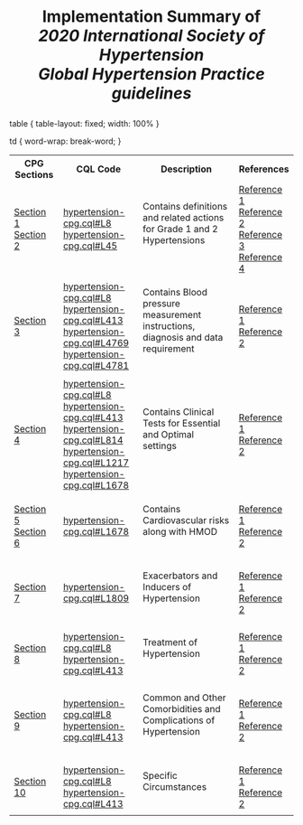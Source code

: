 # <p align=center> **Implementation Summary of** <br> _2020 International Society of Hypertension <br> Global Hypertension Practice guidelines_</p>

<!--
|CPG Sections| CQL Code &nbsp; &nbsp; &nbsp; &nbsp;&nbsp; &nbsp; &nbsp; &nbsp; &nbsp; &nbsp; &nbsp; &nbsp; &nbsp; &nbsp;&nbsp; &nbsp;&nbsp; &nbsp;&nbsp; &nbsp;&nbsp; &nbsp;&nbsp; &nbsp;&nbsp; &nbsp;&nbsp; &nbsp;&nbsp; &nbsp;&nbsp;&nbsp;&nbsp; &nbsp;&nbsp; &nbsp;&nbsp; &nbsp;&nbsp; &nbsp;&nbsp; &nbsp;&nbsp; &nbsp;&nbsp; &nbsp;&nbsp; &nbsp;&nbsp;&nbsp;&nbsp; &nbsp;&nbsp; &nbsp;&nbsp; &nbsp;&nbsp; &nbsp;&nbsp; &nbsp;&nbsp; &nbsp;&nbsp;&nbsp; &nbsp;&nbsp; &nbsp;&nbsp;| Description| References  &nbsp;&nbsp; &nbsp;&nbsp; &nbsp;&nbsp; |
| ------------ | -------- | ----------- | ---------- |
|<a href=https://www.ahajournals.org/doi/pdf/10.1161/HYPERTENSIONAHA.120.15026#page&#x3D;1 target="_blank"><ins>Section 1</ins></a><br/>||<a href=https://www.ahajournals.org/doi/pdf/10.1161/HYPERTENSIONAHA.120.15026#page&#x3D;3 target="_blank"><ins>Section 2</ins></a><br/>||<a href=https://github.com/wellopathy/fhir-india-core/blob/main/scripts/generate-aliases.ts#L8 target="_blank"><ins>hypertension-cpg.cql#L8</ins></a><br/>
|<a href=https://github.com/wellopathy/fhir-india-core/blob/main/scripts/generate-aliases.ts#L45 target="_blank"><ins>hypertension-cpg.cql#L45</ins></a><br/>
        |<ins>Contains definitions and related actions for Grade 1 and 2 Hypertensions</ins>
        |<a href=https://www.ahajournals.org/doi/pdf/10.1161/HYPERTENSIONAHA.120.15026#page&#x3D;1 target="_blank"><ins>Reference 1</ins></a><br/>
        |<a href=https://www.ahajournals.org/doi/pdf/10.1161/HYPERTENSIONAHA.120.15026#page&#x3D;3 target="_blank"><ins>Reference 2</ins></a><br/>
        |<a href=https://www.ahajournals.org/doi/pdf/10.1161/HYPERTENSIONAHA.120.15026#page&#x3D;3 target="_blank"><ins>Reference 3</ins></a><br/>
        |<a href=https://www.ahajournals.org/doi/pdf/10.1161/HYPERTENSIONAHA.120.15026#page&#x3D;3 target="_blank"><ins>Reference 4</ins></a><br/>
|<a href=https://www.ahajournals.org/doi/pdf/10.1161/HYPERTENSIONAHA.120.15026#page&#x3D;1 target="_blank"><ins>Section 3</ins></a><br/>||<a href=https://github.com/wellopathy/fhir-india-core/blob/main/scripts/generate-aliases.ts#L8 target="_blank"><ins>hypertension-cpg.cql#L8</ins></a><br/>
|<a href=https://github.com/wellopathy/fhir-india-core/blob/main/scripts/generate-aliases.ts#L45 target="_blank"><ins>hypertension-cpg.cql#L413</ins></a><br/>
|<a href=https://github.com/wellopathy/fhir-india-core/blob/main/scripts/generate-aliases.ts#L8 target="_blank"><ins>hypertension-cpg.cql#L4769</ins></a><br/>
|<a href=https://github.com/wellopathy/fhir-india-core/blob/main/scripts/generate-aliases.ts#L45 target="_blank"><ins>hypertension-cpg.cql#L4781</ins></a><br/>
        |<ins>Contains Blood pressure measurement instructions, diagnosis and data requirement</ins>
        |<a href=https://www.ahajournals.org/doi/pdf/10.1161/HYPERTENSIONAHA.120.15026#page&#x3D;1 target="_blank"><ins>Reference 1</ins></a><br/>
        |<a href=https://www.ahajournals.org/doi/pdf/10.1161/HYPERTENSIONAHA.120.15026#page&#x3D;3 target="_blank"><ins>Reference 2</ins></a><br/>
|<a href=https://www.ahajournals.org/doi/pdf/10.1161/HYPERTENSIONAHA.120.15026#page&#x3D;3 target="_blank"><ins>Section 4</ins></a><br/>||<a href=https://github.com/wellopathy/fhir-india-core/blob/main/scripts/generate-aliases.ts#L8 target="_blank"><ins>hypertension-cpg.cql#L8</ins></a><br/>
|<a href=https://github.com/wellopathy/fhir-india-core/blob/main/scripts/generate-aliases.ts#L45 target="_blank"><ins>hypertension-cpg.cql#L413</ins></a><br/>
|<a href=https://github.com/wellopathy/fhir-india-core/blob/main/scripts/generate-aliases.ts#L8 target="_blank"><ins>hypertension-cpg.cql#L814</ins></a><br/>
|<a href=https://github.com/wellopathy/fhir-india-core/blob/main/scripts/generate-aliases.ts#L45 target="_blank"><ins>hypertension-cpg.cql#L1217</ins></a><br/>
|<a href=https://github.com/wellopathy/fhir-india-core/blob/main/scripts/generate-aliases.ts#L45 target="_blank"><ins>hypertension-cpg.cql#L1678</ins></a><br/>
        |<ins>Contains Clinical Tests for Essential and Optimal settings</ins>
        |<a href=https://www.ahajournals.org/doi/pdf/10.1161/HYPERTENSIONAHA.120.15026#page&#x3D;1 target="_blank"><ins>Reference 1</ins></a><br/>
        |<a href=https://www.ahajournals.org/doi/pdf/10.1161/HYPERTENSIONAHA.120.15026#page&#x3D;3 target="_blank"><ins>Reference 2</ins></a><br/>
|<a href=https://www.ahajournals.org/doi/pdf/10.1161/HYPERTENSIONAHA.120.15026#page&#x3D;1 target="_blank"><ins>Section 5</ins></a><br/>||<a href=https://www.ahajournals.org/doi/pdf/10.1161/HYPERTENSIONAHA.120.15026#page&#x3D;3 target="_blank"><ins>Section 6</ins></a><br/>||<a href=https://github.com/wellopathy/fhir-india-core/blob/main/scripts/generate-aliases.ts#L8 target="_blank"><ins>hypertension-cpg.cql#L1678</ins></a><br/>
        |<ins>Contains Cardiovascular risks along with HMOD</ins>
        |<a href=https://www.ahajournals.org/doi/pdf/10.1161/HYPERTENSIONAHA.120.15026#page&#x3D;1 target="_blank"><ins>Reference 1</ins></a><br/>
        |<a href=https://www.ahajournals.org/doi/pdf/10.1161/HYPERTENSIONAHA.120.15026#page&#x3D;3 target="_blank"><ins>Reference 2</ins></a><br/>
|<a href=https://www.ahajournals.org/doi/pdf/10.1161/HYPERTENSIONAHA.120.15026#page&#x3D;1 target="_blank"><ins>Section 7</ins></a><br/>||<a href=https://github.com/wellopathy/fhir-india-core/blob/main/scripts/generate-aliases.ts#L8 target="_blank"><ins>hypertension-cpg.cql#L1809</ins></a><br/>
        |<ins>Exacerbators and Inducers of Hypertension</ins>
        |<a href=https://www.ahajournals.org/doi/pdf/10.1161/HYPERTENSIONAHA.120.15026#page&#x3D;1 target="_blank"><ins>Reference 1</ins></a><br/>
        |<a href=https://www.ahajournals.org/doi/pdf/10.1161/HYPERTENSIONAHA.120.15026#page&#x3D;3 target="_blank"><ins>Reference 2</ins></a><br/>
|<a href=https://www.ahajournals.org/doi/pdf/10.1161/HYPERTENSIONAHA.120.15026#page&#x3D;1 target="_blank"><ins>Section 8</ins></a><br/>||<a href=https://github.com/wellopathy/fhir-india-core/blob/main/scripts/generate-aliases.ts#L8 target="_blank"><ins>hypertension-cpg.cql#L8</ins></a><br/>
|<a href=https://github.com/wellopathy/fhir-india-core/blob/main/scripts/generate-aliases.ts#L45 target="_blank"><ins>hypertension-cpg.cql#L413</ins></a><br/>
        |<ins>Treatment of Hypertension</ins>
        |<a href=https://www.ahajournals.org/doi/pdf/10.1161/HYPERTENSIONAHA.120.15026#page&#x3D;1 target="_blank"><ins>Reference 1</ins></a><br/>
        |<a href=https://www.ahajournals.org/doi/pdf/10.1161/HYPERTENSIONAHA.120.15026#page&#x3D;3 target="_blank"><ins>Reference 2</ins></a><br/>
|<a href=https://www.ahajournals.org/doi/pdf/10.1161/HYPERTENSIONAHA.120.15026#page&#x3D;1 target="_blank"><ins>Section 9</ins></a><br/>||<a href=https://github.com/wellopathy/fhir-india-core/blob/main/scripts/generate-aliases.ts#L8 target="_blank"><ins>hypertension-cpg.cql#L8</ins></a><br/>
|<a href=https://github.com/wellopathy/fhir-india-core/blob/main/scripts/generate-aliases.ts#L45 target="_blank"><ins>hypertension-cpg.cql#L413</ins></a><br/>
        |<ins>Common and Other Comorbidities and Complications of Hypertension</ins>
        |<a href=https://www.ahajournals.org/doi/pdf/10.1161/HYPERTENSIONAHA.120.15026#page&#x3D;1 target="_blank"><ins>Reference 1</ins></a><br/>
        |<a href=https://www.ahajournals.org/doi/pdf/10.1161/HYPERTENSIONAHA.120.15026#page&#x3D;3 target="_blank"><ins>Reference 2</ins></a><br/>
|<a href=https://www.ahajournals.org/doi/pdf/10.1161/HYPERTENSIONAHA.120.15026#page&#x3D;1 target="_blank"><ins>Section 10</ins></a><br/>||<a href=https://github.com/wellopathy/fhir-india-core/blob/main/scripts/generate-aliases.ts#L8 target="_blank"><ins>hypertension-cpg.cql#L8</ins></a><br/>
|<a href=https://github.com/wellopathy/fhir-india-core/blob/main/scripts/generate-aliases.ts#L45 target="_blank"><ins>hypertension-cpg.cql#L413</ins></a><br/>
        |<ins>Specific Circumstances</ins>
        |<a href=https://www.ahajournals.org/doi/pdf/10.1161/HYPERTENSIONAHA.120.15026#page&#x3D;1 target="_blank"><ins>Reference 1</ins></a><br/>
        |<a href=https://www.ahajournals.org/doi/pdf/10.1161/HYPERTENSIONAHA.120.15026#page&#x3D;3 target="_blank"><ins>Reference 2</ins></a><br/>

 -->

table {
table-layout: fixed;
width: 100%
}

td {
word-wrap: break-word;
}

<table class="annotation-display">
      <tr>
        <th>CPG Sections</th>
        <th>CQL Code</th>
        <th>Description</th>
        <th>References</th>
      </tr>
      <tr>
        <td>
          <a href=https://www.ahajournals.org/doi/pdf/10.1161/HYPERTENSIONAHA.120.15026#page&#x3D;1 target="_blank">Section 1</a><br/>
          <a href=https://www.ahajournals.org/doi/pdf/10.1161/HYPERTENSIONAHA.120.15026#page&#x3D;3 target="_blank">Section 2</a><br/>
        </td>
        <td>
          <a href=https://github.com/wellopathy/fhir-india-core/blob/main/scripts/generate-aliases.ts#L8 target="_blank">hypertension-cpg.cql#L8</a><br/>
          <a href=https://github.com/wellopathy/fhir-india-core/blob/main/scripts/generate-aliases.ts#L45 target="_blank">hypertension-cpg.cql#L45</a><br/>
        </td>
        <td>
          <p>Contains definitions and related actions for Grade 1 and 2 Hypertensions</p><br/>
        </td>
        <td>
          <a href=https://www.ahajournals.org/doi/pdf/10.1161/HYPERTENSIONAHA.120.15026#page&#x3D;1 target="_blank">Reference 1</a><br/>
          <a href=https://www.ahajournals.org/doi/pdf/10.1161/HYPERTENSIONAHA.120.15026#page&#x3D;3 target="_blank">Reference 2</a><br/>
          <a href=https://www.ahajournals.org/doi/pdf/10.1161/HYPERTENSIONAHA.120.15026#page&#x3D;3 target="_blank">Reference 3</a><br/>
          <a href=https://www.ahajournals.org/doi/pdf/10.1161/HYPERTENSIONAHA.120.15026#page&#x3D;3 target="_blank">Reference 4</a><br/>
        </td>
      </tr>
      <tr>
        <td>
          <a href=https://www.ahajournals.org/doi/pdf/10.1161/HYPERTENSIONAHA.120.15026#page&#x3D;1 target="_blank">Section 3</a><br/>
        </td>
        <td>
          <a href=https://github.com/wellopathy/fhir-india-core/blob/main/scripts/generate-aliases.ts#L8 target="_blank">hypertension-cpg.cql#L8</a><br/>
          <a href=https://github.com/wellopathy/fhir-india-core/blob/main/scripts/generate-aliases.ts#L45 target="_blank">hypertension-cpg.cql#L413</a><br/>
          <a href=https://github.com/wellopathy/fhir-india-core/blob/main/scripts/generate-aliases.ts#L8 target="_blank">hypertension-cpg.cql#L4769</a><br/>
          <a href=https://github.com/wellopathy/fhir-india-core/blob/main/scripts/generate-aliases.ts#L45 target="_blank">hypertension-cpg.cql#L4781</a><br/>
        </td>
        <td>
          <p>Contains Blood pressure measurement instructions, diagnosis and data requirement</p><br/>
        </td>
        <td>
          <a href=https://www.ahajournals.org/doi/pdf/10.1161/HYPERTENSIONAHA.120.15026#page&#x3D;1 target="_blank">Reference 1</a><br/>
          <a href=https://www.ahajournals.org/doi/pdf/10.1161/HYPERTENSIONAHA.120.15026#page&#x3D;3 target="_blank">Reference 2</a><br/>
        </td>
      </tr>
      <tr>
        <td>
          <a href=https://www.ahajournals.org/doi/pdf/10.1161/HYPERTENSIONAHA.120.15026#page&#x3D;3 target="_blank">Section 4</a><br/>
        </td>
        <td>
          <a href=https://github.com/wellopathy/fhir-india-core/blob/main/scripts/generate-aliases.ts#L8 target="_blank">hypertension-cpg.cql#L8</a><br/>
          <a href=https://github.com/wellopathy/fhir-india-core/blob/main/scripts/generate-aliases.ts#L45 target="_blank">hypertension-cpg.cql#L413</a><br/>
          <a href=https://github.com/wellopathy/fhir-india-core/blob/main/scripts/generate-aliases.ts#L8 target="_blank">hypertension-cpg.cql#L814</a><br/>
          <a href=https://github.com/wellopathy/fhir-india-core/blob/main/scripts/generate-aliases.ts#L45 target="_blank">hypertension-cpg.cql#L1217</a><br/>
          <a href=https://github.com/wellopathy/fhir-india-core/blob/main/scripts/generate-aliases.ts#L45 target="_blank">hypertension-cpg.cql#L1678</a><br/>
        </td>
        <td>
          <p>Contains Clinical Tests for Essential and Optimal settings</p><br/>
        </td>
        <td>
          <a href=https://www.ahajournals.org/doi/pdf/10.1161/HYPERTENSIONAHA.120.15026#page&#x3D;1 target="_blank">Reference 1</a><br/>
          <a href=https://www.ahajournals.org/doi/pdf/10.1161/HYPERTENSIONAHA.120.15026#page&#x3D;3 target="_blank">Reference 2</a><br/>
        </td>
      </tr>
      <tr>
        <td>
          <a href=https://www.ahajournals.org/doi/pdf/10.1161/HYPERTENSIONAHA.120.15026#page&#x3D;1 target="_blank">Section 5</a><br/>
          <a href=https://www.ahajournals.org/doi/pdf/10.1161/HYPERTENSIONAHA.120.15026#page&#x3D;3 target="_blank">Section 6</a><br/>
        </td>
        <td>
          <a href=https://github.com/wellopathy/fhir-india-core/blob/main/scripts/generate-aliases.ts#L8 target="_blank">hypertension-cpg.cql#L1678</a><br/>
        </td>
        <td>
          <p>Contains Cardiovascular risks along with HMOD</p><br/>
        </td>
        <td>
          <a href=https://www.ahajournals.org/doi/pdf/10.1161/HYPERTENSIONAHA.120.15026#page&#x3D;1 target="_blank">Reference 1</a><br/>
          <a href=https://www.ahajournals.org/doi/pdf/10.1161/HYPERTENSIONAHA.120.15026#page&#x3D;3 target="_blank">Reference 2</a><br/>
        </td>
      </tr>
      <tr>
        <td>
          <a href=https://www.ahajournals.org/doi/pdf/10.1161/HYPERTENSIONAHA.120.15026#page&#x3D;1 target="_blank">Section 7</a><br/>
        </td>
        <td>
          <a href=https://github.com/wellopathy/fhir-india-core/blob/main/scripts/generate-aliases.ts#L8 target="_blank">hypertension-cpg.cql#L1809</a><br/>
        </td>
        <td>
          <p>Exacerbators and Inducers of Hypertension</p><br/>
        </td>
        <td>
          <a href=https://www.ahajournals.org/doi/pdf/10.1161/HYPERTENSIONAHA.120.15026#page&#x3D;1 target="_blank">Reference 1</a><br/>
          <a href=https://www.ahajournals.org/doi/pdf/10.1161/HYPERTENSIONAHA.120.15026#page&#x3D;3 target="_blank">Reference 2</a><br/>
        </td>
      </tr>
      <tr>
        <td>
          <a href=https://www.ahajournals.org/doi/pdf/10.1161/HYPERTENSIONAHA.120.15026#page&#x3D;1 target="_blank">Section 8</a><br/>
        </td>
        <td>
          <a href=https://github.com/wellopathy/fhir-india-core/blob/main/scripts/generate-aliases.ts#L8 target="_blank">hypertension-cpg.cql#L8</a><br/>
          <a href=https://github.com/wellopathy/fhir-india-core/blob/main/scripts/generate-aliases.ts#L45 target="_blank">hypertension-cpg.cql#L413</a><br/>
        </td>
        <td>
          <p>Treatment of Hypertension</p><br/>
        </td>
        <td>
          <a href=https://www.ahajournals.org/doi/pdf/10.1161/HYPERTENSIONAHA.120.15026#page&#x3D;1 target="_blank">Reference 1</a><br/>
          <a href=https://www.ahajournals.org/doi/pdf/10.1161/HYPERTENSIONAHA.120.15026#page&#x3D;3 target="_blank">Reference 2</a><br/>
        </td>
      </tr>
      <tr>
        <td>
          <a href=https://www.ahajournals.org/doi/pdf/10.1161/HYPERTENSIONAHA.120.15026#page&#x3D;1 target="_blank">Section 9</a><br/>
        </td>
        <td>
          <a href=https://github.com/wellopathy/fhir-india-core/blob/main/scripts/generate-aliases.ts#L8 target="_blank">hypertension-cpg.cql#L8</a><br/>
          <a href=https://github.com/wellopathy/fhir-india-core/blob/main/scripts/generate-aliases.ts#L45 target="_blank">hypertension-cpg.cql#L413</a><br/>
        </td>
        <td>
          <p>Common and Other Comorbidities and Complications of Hypertension</p><br/>
        </td>
        <td>
          <a href=https://www.ahajournals.org/doi/pdf/10.1161/HYPERTENSIONAHA.120.15026#page&#x3D;1 target="_blank">Reference 1</a><br/>
          <a href=https://www.ahajournals.org/doi/pdf/10.1161/HYPERTENSIONAHA.120.15026#page&#x3D;3 target="_blank">Reference 2</a><br/>
        </td>
      </tr>
      <tr>
        <td>
          <a href=https://www.ahajournals.org/doi/pdf/10.1161/HYPERTENSIONAHA.120.15026#page&#x3D;1 target="_blank">Section 10</a><br/>
        </td>
        <td>
          <a href=https://github.com/wellopathy/fhir-india-core/blob/main/scripts/generate-aliases.ts#L8 target="_blank">hypertension-cpg.cql#L8</a><br/>
          <a href=https://github.com/wellopathy/fhir-india-core/blob/main/scripts/generate-aliases.ts#L45 target="_blank">hypertension-cpg.cql#L413</a><br/>
        </td>
        <td>
          <p>Specific Circumstances</p><br/>
        </td>
        <td>
          <a href=https://www.ahajournals.org/doi/pdf/10.1161/HYPERTENSIONAHA.120.15026#page&#x3D;1 target="_blank">Reference 1</a><br/>
          <a href=https://www.ahajournals.org/doi/pdf/10.1161/HYPERTENSIONAHA.120.15026#page&#x3D;3 target="_blank">Reference 2</a><br/>
        </td>
      </tr>
    </table>

<!--

|CPG Sections| CQL Code &nbsp; &nbsp; &nbsp; &nbsp;&nbsp; &nbsp; &nbsp; &nbsp; &nbsp; &nbsp; &nbsp; &nbsp; &nbsp; &nbsp;&nbsp; &nbsp;&nbsp; &nbsp;&nbsp; &nbsp;&nbsp; &nbsp;&nbsp; &nbsp;&nbsp; &nbsp;&nbsp; &nbsp;&nbsp; &nbsp;&nbsp;&nbsp;&nbsp; &nbsp;&nbsp; &nbsp;&nbsp; &nbsp;&nbsp; &nbsp;&nbsp; &nbsp;&nbsp; &nbsp;&nbsp; &nbsp;&nbsp; &nbsp;&nbsp;&nbsp;&nbsp; &nbsp;&nbsp; &nbsp;&nbsp; &nbsp;&nbsp; &nbsp;&nbsp; &nbsp;&nbsp; &nbsp;&nbsp;&nbsp; &nbsp;&nbsp; &nbsp;&nbsp;| Description| References  &nbsp;&nbsp; &nbsp;&nbsp; &nbsp;&nbsp; |
|------------|---------|------------|-----------|

|
<a href=https://www.ahajournals.org/doi/pdf/10.1161/HYPERTENSIONAHA.120.15026#page&#x3D;1 target="_blank"><ins>Section 1</ins></a><br/> <a href=https://www.ahajournals.org/doi/pdf/10.1161/HYPERTENSIONAHA.120.15026#page&#x3D;1 target="_blank"><ins>Section 1</ins></a><br/> 
<a href=https://www.ahajournals.org/doi/pdf/10.1161/HYPERTENSIONAHA.120.15026#page&#x3D;3 target="_blank"><ins>Section 2</ins></a><br/> <a href=https://www.ahajournals.org/doi/pdf/10.1161/HYPERTENSIONAHA.120.15026#page&#x3D;3 target="_blank"><ins>Section 2</ins></a><br/> | | | |
 |
<a href=https://www.ahajournals.org/doi/pdf/10.1161/HYPERTENSIONAHA.120.15026#page&#x3D;1 target="_blank"><ins>Section 3</ins></a><br/> <a href=https://www.ahajournals.org/doi/pdf/10.1161/HYPERTENSIONAHA.120.15026#page&#x3D;1 target="_blank"><ins>Section 3</ins></a><br/> | | | |
 |
<a href=https://www.ahajournals.org/doi/pdf/10.1161/HYPERTENSIONAHA.120.15026#page&#x3D;3 target="_blank"><ins>Section 4</ins></a><br/> <a href=https://www.ahajournals.org/doi/pdf/10.1161/HYPERTENSIONAHA.120.15026#page&#x3D;3 target="_blank"><ins>Section 4</ins></a><br/> | | | |
 |
<a href=https://www.ahajournals.org/doi/pdf/10.1161/HYPERTENSIONAHA.120.15026#page&#x3D;1 target="_blank"><ins>Section 5</ins></a><br/> <a href=https://www.ahajournals.org/doi/pdf/10.1161/HYPERTENSIONAHA.120.15026#page&#x3D;1 target="_blank"><ins>Section 5</ins></a><br/> 
<a href=https://www.ahajournals.org/doi/pdf/10.1161/HYPERTENSIONAHA.120.15026#page&#x3D;3 target="_blank"><ins>Section 6</ins></a><br/> <a href=https://www.ahajournals.org/doi/pdf/10.1161/HYPERTENSIONAHA.120.15026#page&#x3D;3 target="_blank"><ins>Section 6</ins></a><br/> | | | |
 |
<a href=https://www.ahajournals.org/doi/pdf/10.1161/HYPERTENSIONAHA.120.15026#page&#x3D;1 target="_blank"><ins>Section 7</ins></a><br/> <a href=https://www.ahajournals.org/doi/pdf/10.1161/HYPERTENSIONAHA.120.15026#page&#x3D;1 target="_blank"><ins>Section 7</ins></a><br/> | | | |
 |
<a href=https://www.ahajournals.org/doi/pdf/10.1161/HYPERTENSIONAHA.120.15026#page&#x3D;1 target="_blank"><ins>Section 8</ins></a><br/> <a href=https://www.ahajournals.org/doi/pdf/10.1161/HYPERTENSIONAHA.120.15026#page&#x3D;1 target="_blank"><ins>Section 8</ins></a><br/> | | | |
 |
<a href=https://www.ahajournals.org/doi/pdf/10.1161/HYPERTENSIONAHA.120.15026#page&#x3D;1 target="_blank"><ins>Section 9</ins></a><br/> <a href=https://www.ahajournals.org/doi/pdf/10.1161/HYPERTENSIONAHA.120.15026#page&#x3D;1 target="_blank"><ins>Section 9</ins></a><br/> | | | |
 |
<a href=https://www.ahajournals.org/doi/pdf/10.1161/HYPERTENSIONAHA.120.15026#page&#x3D;1 target="_blank"><ins>Section 10</ins></a><br/> <a href=https://www.ahajournals.org/doi/pdf/10.1161/HYPERTENSIONAHA.120.15026#page&#x3D;1 target="_blank"><ins>Section 10</ins></a><br/> | | | |
  -->
